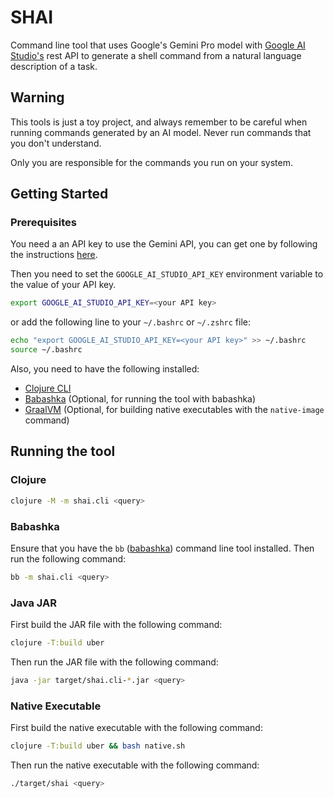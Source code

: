 # SHAI

Command line tool that uses Google's Gemini Pro model with [Google AI Studio's](https://ai.google.dev/docs) rest API to generate a shell
command from a natural language description of a task.

## Warning

This tools is just a toy project, and always remember to be careful when running commands generated by an AI model. Never run commands that you don't understand. 

Only you are responsible for the commands you run on your system.

## Getting Started

### Prerequisites

You need a an API key to use the Gemini API, you can get one by following the instructions [here](https://ai.google.dev/tutorials/rest_quickstart#set_up_your_api_key).

Then you need to set the `GOOGLE_AI_STUDIO_API_KEY` environment variable to the value of your API key.

```bash
export GOOGLE_AI_STUDIO_API_KEY=<your API key>
```

or add the following line to your `~/.bashrc` or `~/.zshrc` file:

```bash
echo "export GOOGLE_AI_STUDIO_API_KEY=<your API key>" >> ~/.bashrc
source ~/.bashrc
```

Also, you need to have the following installed:
- [Clojure CLI](https://clojure.org/guides/getting_started)
- [Babashka](https://babashka.org/) (Optional, for running the tool with babashka)
- [GraalVM](https://www.graalvm.org/) (Optional, for building native executables with the `native-image` command)

## Running the tool

### Clojure

```bash
clojure -M -m shai.cli <query>
```

### Babashka

Ensure that you have the `bb` ([babashka](https://babashka.org/)) command line tool installed. Then run the following command:  

```bash
bb -m shai.cli <query>
```

### Java JAR

First build the JAR file with the following command:
```bash
clojure -T:build uber
```

Then run the JAR file with the following command:
```bash
java -jar target/shai.cli-*.jar <query>
```

### Native Executable

First build the native executable with the following command:
```bash
clojure -T:build uber && bash native.sh
```

Then run the native executable with the following command:
```bash
./target/shai <query>
```
